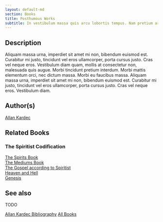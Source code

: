 ```yaml
---
layout: default-md
section: Books
title: Posthumous Works
subtitle: In vestibulum massa quis arcu lobortis tempus. Nam pretium arcu in odio vulputate luctus.
---
```


## Description
Aliquam massa urna, imperdiet sit amet mi non, bibendum euismod est. Curabitur mi justo, tincidunt vel eros ullamcorper, porta cursus justo. Cras vel neque eros. Vestibulum diam quam, mollis at consectetur non, malesuada quis augue. Morbi tincidunt pretium interdum. Morbi mattis elementum orci, nec dictum massa. Morbi eu faucibus massa. Aliquam massa urna, imperdiet sit amet mi non, bibendum euismod est. Curabitur mi justo, tincidunt vel eros ullamcorper, porta cursus justo. Cras vel neque eros. Vestibulum diam.
 

## Author(s)
[Allan Kardec](/profiles/allan-kardec)

## Related Books

### The Spiritist Codification
[The Spirits Book](../spirits-book)  
[The Mediums Book](../mediums-book)  
[The Gospel according to Spiritist](../gospel-according-spiritism)  
[Heaven and Hell](../heaven-and-hell)  
[Genesis](../genesis)  

## See also
TODO


<a href="/books/allan-kardec" class="button">Allan Kardec Bibliography</a>
<a href="/books" class="button">All Books</a>

